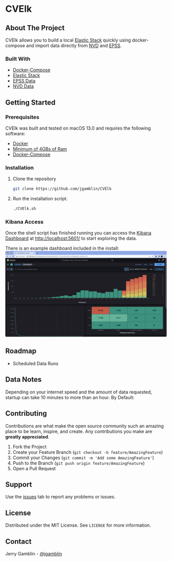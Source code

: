 # CVElk

## About The Project

CVElk allows you to build a local [Elastic Stack](https://www.elastic.co/elastic-stack/) quickly using docker-compose 
and import data directly from [NVD](https://nvd.nist.gov/) and [EPSS](https://www.first.org/epss/).

### Built With

* [Docker-Compose](https://docs.docker.com/compose/)
* [Elastic Stack](https://www.elastic.co/guide/en/elastic-stack-get-started/master/get-started-docker.html)
* [EPSS Data](https://www.first.org/epss/)
* [NVD Data](https://nvd.nist.gov/)

## Getting Started

### Prerequisites

CVElk was built and tested on macOS 13.0 and requires the following software:

* [Docker](https://docs.docker.com/docker-for-mac/install/)
* [Minimum of 4GBs of Ram](https://docs.docker.com/docker-for-mac/)
* [Docker-Compose](https://docs.docker.com/compose/)

### Installation

1. Clone the repository

   ```sh
   git clone https://github.com/jgamblin/CVElk
   ```

2. Run the installation script.

   ```sh
   ./CVElk.sh
   ```

### Kibana Access

Once the shell script has finished running you can access the [Kibana Dashboard](http://localhost:5601/) 
at [http://localhost:5601/](http://localhost:5601/) to start exploring the data.

There is an example dashboard included in the install:
![Default Dashboard](Images/Dashboard.png)

## Roadmap

* Scheduled Data Runs

## Data Notes

Depending on your internet speed and the amount of data requested, startup can take 10 minutes to more than an hour. 
By Default:

## Contributing

Contributions are what make the open source community such an amazing place to be learn, inspire, and create. Any 
contributions you make are **greatly appreciated**.

1. Fork the Project
2. Create your Feature Branch (`git checkout -b feature/AmazingFeature`)
3. Commit your Changes (`git commit -m 'Add some AmazingFeature'`)
4. Push to the Branch (`git push origin feature/AmazingFeature`)
5. Open a Pull Request

## Support

Use the [issues](https://github.com/jgamblin/CVElk/issues) tab to report any problems or issues.

## License

Distributed under the MIT License. See `LICENSE` for more information.

## Contact

Jerry Gamblin - [@jgamblin](https://twitter.com/jgamblin)
